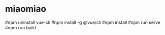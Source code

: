 # miaomiao
#npm uninstall vue-cli
#npm install -g @vue/cli
#npm install
#npm run serve
#npm run build
